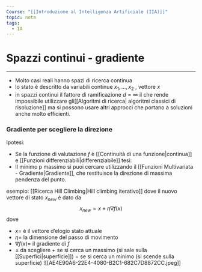 ```yaml
---
Course: "[[Introduzione al Intelligenza Artificiale (IIA)]]"
topic: nota
tags:
  - IA
---
```


# Spazzi continui - gradiente
---
- Molto casi reali hanno spazi di ricerca continua
-  lo stato è descritto  da variabili continue $x_1,\dots,x_2$ , vettore $x$
- in spazzi continui il fattore di ramificazione $d= \infty$ il che rende impossibile utilizzare gli[[Algoritmi di ricerca| algoritmi classici di risoluzione]] ma si possono usare altri approcci che portano a soluzioni anche molto efficienti.

### Gradiente per scegliere la direzione
Ipotesi:
- Se la  funzione di valutazione $f$ è [[Continuità di una funzione|continua]] e [[Funzioni differenziabili|differenziabile]] 
tesi:
- Il minimo p massimo si puoi cercare utilizzando il [[Funzioni Multivariata - Gradiente|Gradiente]], che restituisce la direzione di massima pendenza del punto.

esempio:
[[Ricerca Hill Climbing|Hill climbing iterativo]] dove  il nuovo vettore di stato $x_{new}$
è dato da $$x_{new}=x \pm \eta\nabla f(x)$$dove 
- $x =$ è il vettore d’elogio stato attuale
- $\eta=$ la dimensione del passo di movimento
- $\nabla f(x)=$ il gradiente di $f$
- $\pm$ da scegliere $+$ se si cerca un massimo (si sale sulla [[Superfici|superficie]]) $-$ se si cerca un minimo (si scende sulla superficie)
![[AE4E90A6-22E4-4080-B2C1-682C7D8872CC.jpeg]]




